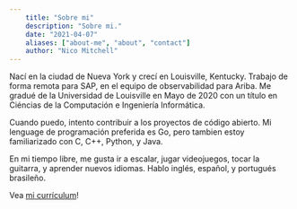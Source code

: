 ```yaml
---
    title: "Sobre mi" 
    description: "Sobre mi." 
    date: "2021-04-07" 
    aliases: ["about-me", "about", "contact"] 
    author: "Nico Mitchell" 
---
```


Nací en la ciudad de Nueva York y crecí en Louisville, Kentucky. Trabajo de forma remota para SAP, en el equipo de observabilidad para Ariba. 
Me gradué de la Universidad de Louisville en Mayo de 2020 con un título en Ciéncias de la Computación e Ingeniería Informática. 

Cuando puedo, intento contribuir a los proyectos de código abierto. Mi lenguage de programación preferida es Go, pero tambien estoy 
familiarizado con C, C++, Python, y Java.

En mi tiempo libre, me gusta ir a escalar, jugar videojuegos, tocar la guitarra, y aprender nuevos idiomas. Hablo inglés, español, y
portugués brasileño.

Vea [mi currículum](../../documents/resume-plain.pdf)!

